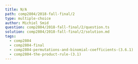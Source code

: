 ```yaml
---
title: N/A
path: comp2804/2018-fall-final/2
type: multiple-choice
author: Michiel Smid
question: comp2804/2018-fall-final/2/question.ts
solution: comp2804/2018-fall-final/2/solution.md
tags:
  - comp2804
  - comp2804-final
  - comp2804-permutations-and-binomial-coefficients-(3.6.1)
  - comp2804-the-product-rule-(3.1)
---
```

